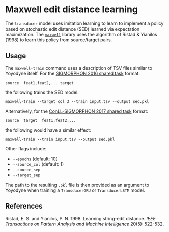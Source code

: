 # Maxwell edit distance learning

The `transducer` model uses imitation learning to learn to implement a policy based on stochastic edit distance (SED) learned via expectation maximization. The [`maxwell`](https://github.com/CUNY-CL/maxwell) library uses the algorithm of Ristad & Yianilos (1998) to learn this policy from source/target pairs.

## Usage

The `maxwell-train` command uses a description of TSV files similar to Yoyodyne itself. For the [SIGMORPHON 2016 shared
task](https://sigmorphon.github.io/sharedtasks/2016/) format:

    source  feat1,feat2,... target

the following trains the SED model:

    maxwell-train --target_col 3 --train input.tsv --output sed.pkl

Alternatively, for the [ConLL-SIGMORPHON 2017 shared
task](https://sigmorphon.github.io/sharedtasks/2017/) format:

    source  target  feat1;feat2;...

the following would have a similar effect:

    maxwell-train --train input.tsv --output sed.pkl

Other flags include:

* `--epochs` (default: 10)
* `--source_col` (default: 1)
* `--source_sep`
* `--target_sep`

The path to the resulting `.pkl` file is then provided as an argument to Yoyodyne when training a `TransducerGRU` or `TransducerLSTM` model.

## References

Ristad, E. S. and Yianilos, P. N. 1998. Learning string-edit distance. _IEEE Transactions on Pattern Analysis and Machine Intelligence_ 20(5): 522-532.
